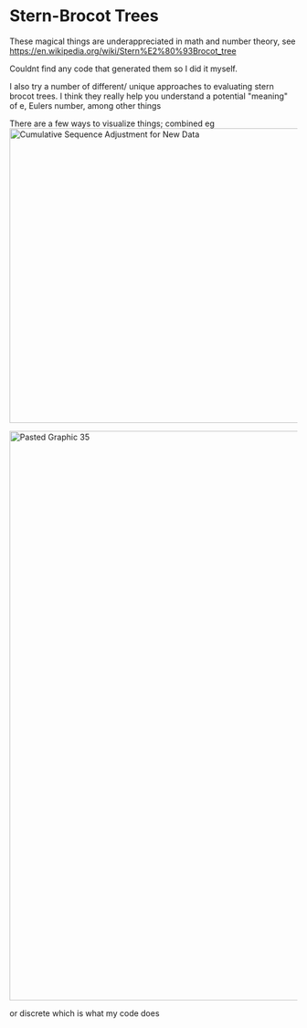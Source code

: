 # Stern-Brocot Trees
These magical things are underappreciated in math and number theory, see https://en.wikipedia.org/wiki/Stern%E2%80%93Brocot_tree

Couldnt find any code that generated them so I did it myself. 

I also try a number of different/ unique approaches to evaluating stern brocot trees. I think they really help you understand a potential "meaning" of e, Eulers number, among other things 


There are a few ways to visualize things; combined eg 
<img width="516" alt="Cumulative Sequence Adjustment for New Data" src="https://github.com/jconorgrogan/SternBrocotship-/assets/130090573/0990978d-c681-4f87-be1b-116ff7541da7">


<img width="997" alt="Pasted Graphic 35" src="https://github.com/jconorgrogan/SternBrocotship-/assets/130090573/ddab1ec6-fd0b-4542-809d-7fd0541ed48d">

or discrete which is what my code does
